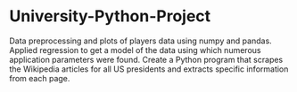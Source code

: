 # University-Python-Project
Data preprocessing and plots of players data using numpy and pandas. Applied regression to get a model of the data using which numerous application parameters were found. Create a Python program that scrapes the Wikipedia articles for all US presidents and extracts specific information from each page.
